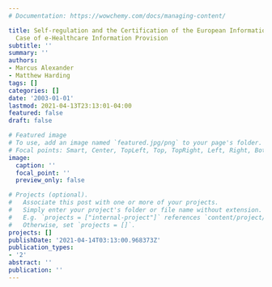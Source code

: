```yaml
---
# Documentation: https://wowchemy.com/docs/managing-content/

title: Self-regulation and the Certification of the European Information Economy The
  Case of e-Healthcare Information Provision
subtitle: ''
summary: ''
authors:
- Marcus Alexander
- Matthew Harding
tags: []
categories: []
date: '2003-01-01'
lastmod: 2021-04-13T23:13:01-04:00
featured: false
draft: false

# Featured image
# To use, add an image named `featured.jpg/png` to your page's folder.
# Focal points: Smart, Center, TopLeft, Top, TopRight, Left, Right, BottomLeft, Bottom, BottomRight.
image:
  caption: ''
  focal_point: ''
  preview_only: false

# Projects (optional).
#   Associate this post with one or more of your projects.
#   Simply enter your project's folder or file name without extension.
#   E.g. `projects = ["internal-project"]` references `content/project/deep-learning/index.md`.
#   Otherwise, set `projects = []`.
projects: []
publishDate: '2021-04-14T03:13:00.968373Z'
publication_types:
- '2'
abstract: ''
publication: ''
---
```

